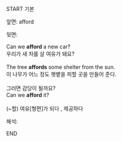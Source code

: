 START
기본

앞면:
afford


뒷면:
<div>Can we <strong>afford</strong> a new car? </div><div><div>우리가 새 차를 살 여유가 돼요?</div></div><div><br></div><div><div>The tree <b>affords</b> some shelter from the sun. </div><div>이 나무가 어느 정도 햇볕을 피할 곳을 만들어 준다.</div></div><div><br></div><div><div><div><span>그러면 감당이 될까요?</span></div></div><div><div><span>Can we <strong>afford</strong> it?</span></div></div></div><div><br></div><div><span>(~할) </span><span>여유[형편]가 되다 , </span><span>제공하다</span></div>


해석:
<!--ID: 1746614453391-->
END